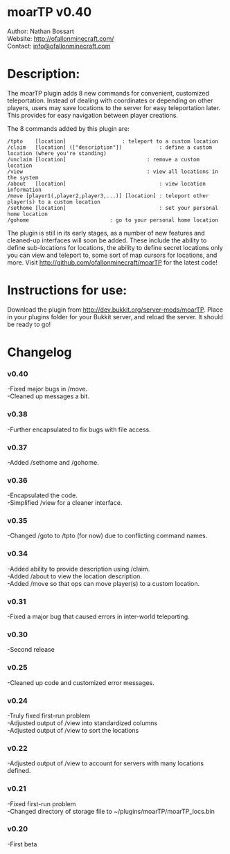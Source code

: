 # moarTP v0.40

Author: Nathan Bossart  
Website: <http://ofallonminecraft.com/>  
Contact: <info@ofallonminecraft.com>  


# Description:
The moarTP plugin adds 8 new commands for convenient, customized teleportation. Instead of dealing with coordinates or depending on other players, users may save locations to the server for easy teleportation later. This provides for easy navigation between player creations.


The 8 commands added by this plugin are:

    /tpto    [location]				     : teleport to a custom location
    /claim   [location] (["description"])    	     : define a custom location (where you're standing)
    /unclaim [location]                	 	     : remove a custom location
    /view                              	 	     : view all locations in the system
    /about   [location]               	      	     : view location information
    /move [player1(,player2,player3,...)] [location] : teleport other player(s) to a custom location
    /sethome [location]                              : set your personal home location
    /gohome  					     : go to your personal home location


The plugin is still in its early stages, as a number of new features and cleaned-up interfaces will soon be added. These include the ability to define sub-locations for locations, the ability to define secret locations only you can view and teleport to, some sort of map cursors for locations, and more.  Visit <http://github.com/ofallonminecraft/moarTP> for the latest code!


# Instructions for use:

Download the plugin from http://dev.bukkit.org/server-mods/moarTP.  Place in your plugins folder for your Bukkit server, and reload the server.  It should be ready to go!

# Changelog
### v0.40  
  -Fixed major bugs in /move.  
  -Cleaned up messages a bit.  

### v0.38  
  -Further encapsulated to fix bugs with file access.  

### v0.37  
  -Added /sethome and /gohome.  

### v0.36  
  -Encapsulated the code.  
  -Simplified /view for a cleaner interface.  

### v0.35  
  -Changed /goto to /tpto (for now) due to conflicting command names.  


### v0.34  
  -Added ability to provide description using /claim.  
  -Added /about to view the location description.  
  -Added /move so that ops can move player(s) to a custom location.  

### v0.31  
  -Fixed a major bug that caused errors in inter-world teleporting.  

### v0.30  
  -Second release  

### v0.25  
  -Cleaned up code and customized error messages.  

### v0.24  
  -Truly fixed first-run problem  
  -Adjusted output of /view into standardized columns  
  -Adjusted output of /view to sort the locations  

### v0.22  
  -Adjusted output of /view to account for servers with many locations defined.  

### v0.21  
  -Fixed first-run problem  
  -Changed directory of storage file to ~/plugins/moarTP/moarTP_locs.bin  

### v0.20  
  -First beta  